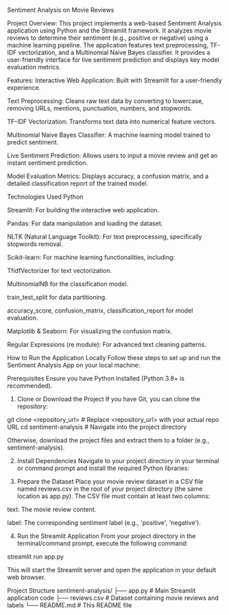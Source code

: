 Sentiment Analysis on Movie Reviews

Project Overview:
This project implements a web-based Sentiment Analysis application using Python and the Streamlit framework. It analyzes movie reviews to determine their sentiment (e.g., positive or negative) using a machine learning pipeline. The application features text preprocessing, TF-IDF vectorization, and a Multinomial Naive Bayes classifier. It provides a user-friendly interface for live sentiment prediction and displays key model evaluation metrics.

Features:
Interactive Web Application: Built with Streamlit for a user-friendly experience.

Text Preprocessing: Cleans raw text data by converting to lowercase, removing URLs, mentions, punctuation, numbers, and stopwords.

TF-IDF Vectorization: Transforms text data into numerical feature vectors.

Multinomial Naive Bayes Classifier: A machine learning model trained to predict sentiment.

Live Sentiment Prediction: Allows users to input a movie review and get an instant sentiment prediction.

Model Evaluation Metrics: Displays accuracy, a confusion matrix, and a detailed classification report of the trained model.

Technologies Used
Python

Streamlit: For building the interactive web application.

Pandas: For data manipulation and loading the dataset.

NLTK (Natural Language Toolkit): For text preprocessing, specifically stopwords removal.

Scikit-learn: For machine learning functionalities, including:

TfidfVectorizer for text vectorization.

MultinomialNB for the classification model.

train_test_split for data partitioning.

accuracy_score, confusion_matrix, classification_report for model evaluation.

Matplotlib & Seaborn: For visualizing the confusion matrix.

Regular Expressions (re module): For advanced text cleaning patterns.

How to Run the Application Locally
Follow these steps to set up and run the Sentiment Analysis App on your local machine:

Prerequisites
Ensure you have Python installed (Python 3.8+ is recommended).

1. Clone or Download the Project
If you have Git, you can clone the repository:

git clone <repository_url> # Replace <repository_url> with your actual repo URL
cd sentiment-analysis # Navigate into the project directory

Otherwise, download the project files and extract them to a folder (e.g., sentiment-analysis).

2. Install Dependencies
Navigate to your project directory in your terminal or command prompt and install the required Python libraries:

3. Prepare the Dataset
Place your movie review dataset in a CSV file named reviews.csv in the root of your project directory (the same location as app.py). The CSV file must contain at least two columns:

text: The movie review content.

label: The corresponding sentiment label (e.g., 'positive', 'negative').

4. Run the Streamlit Application
From your project directory in the terminal/command prompt, execute the following command:

streamlit run app.py

This will start the Streamlit server and open the application in your default web browser.

Project Structure
sentiment-analysis/
├── app.py              # Main Streamlit application code
├── reviews.csv         # Dataset containing movie reviews and labels
└── README.md           # This README file
